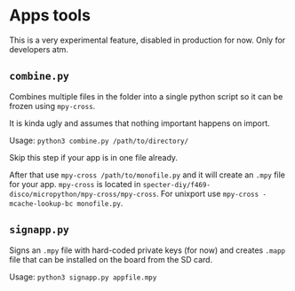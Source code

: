# Apps tools

This is a very experimental feature, disabled in production for now. Only for developers atm.

## `combine.py`

Combines multiple files in the folder into a single python script so it can be frozen using `mpy-cross`.

It is kinda ugly and assumes that nothing important happens on import.

Usage: `python3 combine.py /path/to/directory/`

Skip this step if your app is in one file already.

After that use `mpy-cross /path/to/monofile.py` and it will create an `.mpy` file for your app. `mpy-cross` is located in `specter-diy/f469-disco/micropython/mpy-cross/mpy-cross`. For unixport use `mpy-cross -mcache-lookup-bc monofile.py`.

## `signapp.py`

Signs an `.mpy` file with hard-coded private keys (for now) and creates `.mapp` file that can be installed on the board from the SD card.

Usage: `python3 signapp.py appfile.mpy`
